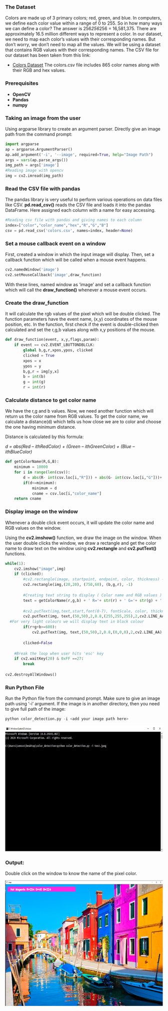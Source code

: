 ### The Dataset
Colors are made up of 3 primary colors; red, green, and blue. In computers, we define each color value within a range of 0 to 255. So in how many ways we can define a color? The answer is 256*256*256 = 16,581,375. There are approximately 16.5 million different ways to represent a color. In our dataset, we need to map each color’s values with their corresponding names. But don’t worry, we don’t need to map all the values. We will be using a dataset that contains RGB values with their corresponding names. The CSV file for our dataset has been taken from this link:
- [Colors Dataset](https://github.com/sahaavi/Color-Detection/blob/main/colors.csv)
The colors.csv file includes 865 color names along with their RGB and hex values.

### Prerequisites
- **OpenCV**
- **Pandas**
- **numpy**

### Taking an image from the user
Using argparse library to create an argument parser. Directly give an image path from the command prompt:
```python
import argparse
ap = argparse.ArgumentParser()
ap.add_argument('-i', '--image', required=True, help="Image Path")
args = vars(ap.parse_args())
img_path = args['image']
#Reading image with opencv
img = cv2.imread(img_path)
```
### Read the CSV file with pandas
The pandas library is very useful to perform various operations on data files like CSV. **pd.read_csv()** reads the CSV file and loads it into the pandas DataFrame. Here assigned each column with a name for easy accessing.
```python
#Reading csv file with pandas and giving names to each column
index=["color","color_name","hex","R","G","B"]
csv = pd.read_csv('colors.csv', names=index, header=None)
```

### Set a mouse callback event on a window
First, created a window in which the input image will display. Then, set a callback function which will be called when a mouse event happens.
```python
cv2.namedWindow('image')
cv2.setMouseCallback('image',draw_function)
```
With these lines, named window as ‘image’ and set a callback function which will call the **draw_function()** whenever a mouse event occurs.

### Create the draw_function
It will calculate the rgb values of the pixel which will be double clicked. The function parameters have the event name, (x,y) coordinates of the mouse position, etc. In the function, first check if the event is double-clicked then calculated and set the r,g,b values along with x,y positions of the mouse.
```python
def draw_function(event, x,y,flags,param):
    if event == cv2.EVENT_LBUTTONDBLCLK:
        global b,g,r,xpos,ypos, clicked
        clicked = True
        xpos = x
        ypos = y
        b,g,r = img[y,x]
        b = int(b)
        g = int(g)
        r = int(r)
```

### Calculate distance to get color name
We have the r,g and b values. Now, we need another function which will return us the color name from RGB values. To get the color name, we calculate a distance(d) which tells us how close we are to color and choose the one having minimum distance.

Distance is calculated by this formula:

*d = abs(Red – ithRedColor) + (Green – ithGreenColor) + (Blue – ithBlueColor)*
```python
def getColorName(R,G,B):
    minimum = 10000
    for i in range(len(csv)):
        d = abs(R- int(csv.loc[i,"R"])) + abs(G- int(csv.loc[i,"G"]))+ abs(B- int(csv.loc[i,"B"]))
        if(d<=minimum):
            minimum = d
            cname = csv.loc[i,"color_name"]
    return cname
```

### Display image on the window
Whenever a double click event occurs, it will update the color name and RGB values on the window.

Using the **cv2.imshow()** function, we draw the image on the window. When the user double clicks the window, we draw a rectangle and get the color name to draw text on the window using **cv2.rectangle** and **cv2.putText()** functions.
```python
while(1):
    cv2.imshow("image",img)
    if (clicked):
        #cv2.rectangle(image, startpoint, endpoint, color, thickness) -1 thickness fills rectangle entirely
        cv2.rectangle(img,(20,20), (750,60), (b,g,r), -1)

        #Creating text string to display ( Color name and RGB values )
        text = getColorName(r,g,b) + ' R='+ str(r) + ' G='+ str(g) + ' B='+ str(b)

        #cv2.putText(img,text,start,font(0-7), fontScale, color, thickness, lineType, (optional bottomLeft bool) )
        cv2.putText(img, text,(50,50),2,0.8,(255,255,255),2,cv2.LINE_AA)
  #For very light colours we will display text in black colour
        if(r+g+b>=600):
            cv2.putText(img, text,(50,50),2,0.8,(0,0,0),2,cv2.LINE_AA)

        clicked=False

    #Break the loop when user hits 'esc' key 
    if cv2.waitKey(20) & 0xFF ==27:
        break

cv2.destroyAllWindows()
```

### Run Python File
Run the Python file from the command prompt. Make sure to give an image path using ‘-i’ argument. If the image is in another directory, then you need to give full path of the image:
```python
python color_detection.py -i <add your image path here>
```
 <p align="left">
  <img width src="https://github.com/sahaavi/Color-Detection/blob/main/Output/Command_Prompt.jpg" height="400" width="250" ></a>
 </p>
 
### Output:
Double click on the window to know the name of the pixel color.
 <p align="left">
  <img width src="https://github.com/sahaavi/Color-Detection/blob/main/Output/output.jpg" height="400" width="250" ></a>
 </p>
